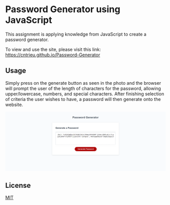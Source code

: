 # Password Generator using JavaScript

This assignment is applying knowledge from JavaScript to create a password generator. 

To view and use the site, please visit this link: https://cntrieu.github.io/Password-Generator

## Usage

Simply press on the generate button as seen in the photo and the browser will prompt the user of the length of characters for the password, allowing upper/lowercase, numbers, and special characters. After finishing selection of criteria the user wishes to have, a password will then generate onto the website.

![Image of the website in full](images/generator-screen.png?raw=true "Website Image")

## License

[MIT](https://choosealicense.com/licenses/mit/)